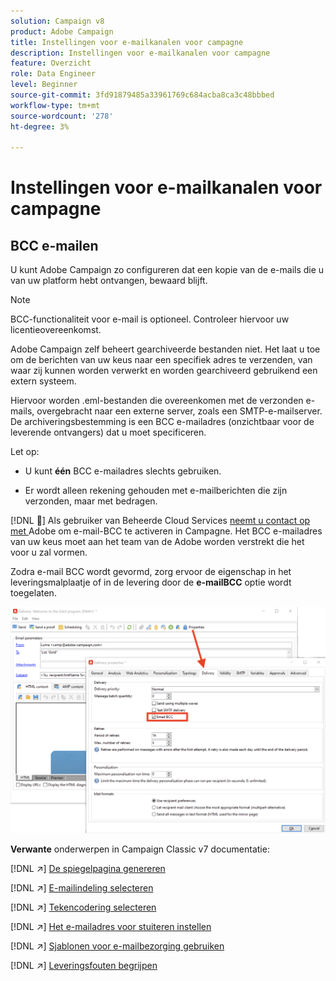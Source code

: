 ```yaml
---
solution: Campaign v8
product: Adobe Campaign
title: Instellingen voor e-mailkanalen voor campagne
description: Instellingen voor e-mailkanalen voor campagne
feature: Overzicht
role: Data Engineer
level: Beginner
source-git-commit: 3fd91879485a33961769c684acba8ca3c48bbbed
workflow-type: tm+mt
source-wordcount: '278'
ht-degree: 3%

---
```


# Instellingen voor e-mailkanalen voor campagne

## BCC e-mailen

U kunt Adobe Campaign zo configureren dat een kopie van de e-mails die u van uw platform hebt ontvangen, bewaard blijft.

>[!NOTE]
>BCC-functionaliteit voor e-mail is optioneel. Controleer hiervoor uw licentieovereenkomst.

Adobe Campaign zelf beheert gearchiveerde bestanden niet. Het laat u toe om de berichten van uw keus naar een specifiek adres te verzenden, van waar zij kunnen worden verwerkt en worden gearchiveerd gebruikend een extern systeem.

Hiervoor worden .eml-bestanden die overeenkomen met de verzonden e-mails, overgebracht naar een externe server, zoals een SMTP-e-mailserver. De archiveringsbestemming is een BCC e-mailadres (onzichtbaar voor de leverende ontvangers) dat u moet specificeren.

Let op:

* U kunt **één** BCC e-mailadres slechts gebruiken.

* Er wordt alleen rekening gehouden met e-mailberichten die zijn verzonden, maar met bedragen.

[!DNL :speech_balloon:] Als gebruiker van Beheerde Cloud Services  [neemt u contact op met ](../start/campaign-faq.md#support) Adobe om e-mail-BCC te activeren in Campagne. Het BCC e-mailadres van uw keus moet aan het team van de Adobe worden verstrekt die het voor u zal vormen.

Zodra e-mail BCC wordt gevormd, zorg ervoor de eigenschap in het leveringsmalplaatje of in de levering door de **e-mailBCC** optie wordt toegelaten.

![](assets/email-bcc.png)


**Verwante** onderwerpen in Campaign Classic v7 documentatie:


[!DNL :arrow_upper_right:] [De spiegelpagina genereren](https://experienceleague.adobe.com/docs/campaign-classic/using/sending-messages/sending-emails/sending-an-email/email-parameters.html#generating-mirror-page)

[!DNL :arrow_upper_right:] [E-mailindeling selecteren](https://experienceleague.adobe.com/docs/campaign-classic/using/sending-messages/sending-emails/sending-an-email/email-parameters.html#selecting-message-formats)

[!DNL :arrow_upper_right:] [Tekencodering selecteren](https://experienceleague.adobe.com/docs/campaign-classic/using/sending-messages/sending-emails/sending-an-email/email-parameters.html#character-encoding)

[!DNL :arrow_upper_right:] [Het e-mailadres voor stuiteren instellen](https://experienceleague.adobe.com/docs/campaign-classic/using/sending-messages/sending-emails/sending-an-email/email-parameters.html#managing-bounce-emails)

[!DNL :arrow_upper_right:] [Sjablonen voor e-mailbezorging gebruiken](https://experienceleague.adobe.com/docs/campaign-classic/using/sending-messages/using-delivery-templates/about-templates.html)

[!DNL :arrow_upper_right:] [Leveringsfouten begrijpen](https://experienceleague.adobe.com/docs/campaign-classic/using/sending-messages/monitoring-deliveries/understanding-delivery-failures.html)
